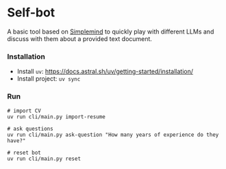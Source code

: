 # Self-bot
A basic tool based on [Simplemind](https://github.com/kennethreitz/simplemind/)
to quickly play with different LLMs and discuss with them about a provided text document.

### Installation
- Install `uv`: https://docs.astral.sh/uv/getting-started/installation/
- Install project: `uv sync`

### Run

```
# import CV
uv run cli/main.py import-resume

# ask questions
uv run cli/main.py ask-question "How many years of experience do they have?"

# reset bot
uv run cli/main.py reset
```
